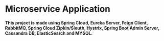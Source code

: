 # Microservice Application

#### This project is made using Spring Cloud, Eureka Server, Feign Client, RabbitMQ, Spring Cloud Zipkin/Sleuth, Hystrix, Spring Boot Admin Server,  Cassandra DB, ElasticSearch and MYSQL.
